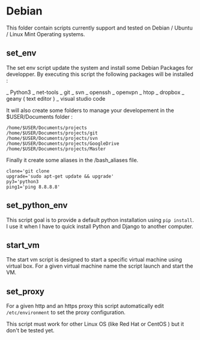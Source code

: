 # Debian

This folder contain scripts currently support and tested on Debian / Ubuntu / Linux Mint Operating systems.

## set_env
The set env script update the system and install some Debian Packages for developper. By executing this script the following packages will be installed : 

_ Python3
_ net-tools
_ git
_ svn
_ openssh
_ openvpn
_ htop
_ dropbox
_ geany ( text editor )
_ visual studio code

It will also create some folders to manage your developement in the $USER/Documents folder : 

    /home/$USER/Documents/projects
    /home/$USER/Documents/projects/git
    /home/$USER/Documents/projects/svn
    /home/$USER/Documents/projects/GoogleDrive
    /home/$USER/Documents/projects/Master

Finally it create some aliases in the /bash_aliases file.

    clone='git clone
    upgrade='sudo apt-get update && upgrade'
    py3='python3
    ping1='ping 8.8.8.8'

## set_python_env

This script goal is to provide a default python installation using `pip install`. I use it when I have to quick install Python and Django to another computer.


## start_vm

The start vm script is designed to start a specific virtual machine using virtual box.
For a given virtual machine name the script launch and start the VM.

## set_proxy

For a given http and an https proxy this script automatically edit `/etc/environment` to set the proxy configuration.

This script must work for other Linux OS (like Red Hat or CentOS ) but it don't be tested yet.